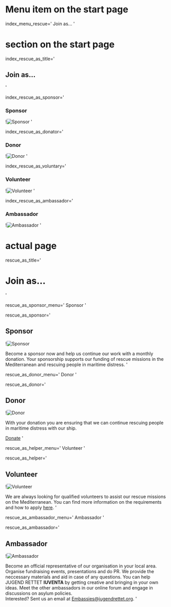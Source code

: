 # Menu item on the start page
index_menu_rescue='
Join as...
'


# section on the start page

index_rescue_as_title='
## Join as...
'

index_rescue_as_sponsor='
### Sponsor

!![Sponsor](../f/images/new/rescue_sponsor_.jpg)
'

index_rescue_as_donator='
### Donor

!![Donor](../f/images/new/rescue_donor.jpg)
'

index_rescue_as_voluntary='
### Volunteer

!![Volunteer](../f/images/new/rescue_help.jpg)
'

index_rescue_as_ambassador='
### Ambassador

!![Ambassador](../f/images/new/rescue_embassie.jpg)
'


# actual page

rescue_as_title='
# Join as...
'

rescue_as_sponsor_menu='
Sponsor
'

rescue_as_sponsor='
## Sponsor

!![Sponsor](../f/images/new/rescue_sponsor_.jpg)

Become a sponsor now and help us continue our work with a monthly donation. Your sponsorship supports our funding of rescue missions in the Mediterranean and rescuing people in maritime distress.
'

rescue_as_donor_menu='
Donor
'

rescue_as_donor='
## Donor

!![Donor](../f/images/new/rescue_donor.jpg)

With your donation you are ensuring that we can continue rescuing people in maritime distress with our ship.

[Donate](./#donate)
'

rescue_as_helper_menu='
Volunteer
'

rescue_as_helper='
## Volunteer

!![Volunteer](../f/images/new/rescue_help.jpg)

We are always looking for qualified volunteers to assist our rescue missions on the Mediterranean. You can find more information on the requirements and how to apply [here](./crewing).
'

rescue_as_ambassador_menu='
Ambassador
'

rescue_as_ambassador='
## Ambassador

!![Ambassador](../f/images/new/rescue_embassie.jpg)

Become an official representative of our organisation in your local area. Organise fundraising events, presentations and do PR. We provide the neccessary materials and aid in case of any questions. You can help JUGEND RETTET **IUVENTA** by getting creative and bringing in your own ideas. Meet the other ambassadors in our online forum and engage in discussions on asylum policies.  
Interested? Sent us an email at <Embassies@jugendrettet.org>.
'
